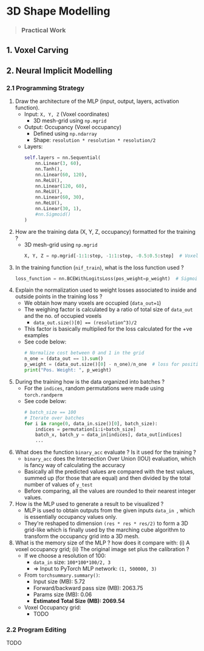 # 3D Shape Modelling

> ### Practical Work

## 1. Voxel Carving

## 2. Neural Implicit Modelling

### 2.1 Programming Strategy

1. Draw the architecture of the MLP (input, output, layers, activation function).
   * Input: `X, Y, Z` (Voxel coordinates)
     * 3D mesh-grid using `np.mgrid`
   * Output: Occupancy (Voxel occupancy)
     * Defined using `np.ndarray`
     * Shape: `resolution * resolution * resolution/2`
   * Layers: 
        ```py
        self.layers = nn.Sequential(
            nn.Linear(3, 60),
            nn.Tanh(),
            nn.Linear(60, 120),
            nn.ReLU(),
            nn.Linear(120, 60),
            nn.ReLU(),
            nn.Linear(60, 30),
            nn.ReLU(), 
            nn.Linear(30, 1),
            #nn.Sigmoid()
        )
        ```
2. How are the training data (X, Y, Z, occupancy) formatted for the training ?
   * 3D mesh-grid using `np.mgrid`
        ```py
        X, Y, Z = np.mgrid[-1:1:step, -1:1:step, -0.5:0.5:step]  # Voxel coordinates
        ```
3. In the training function (`nif_train`), what is the loss function used ?
    ```py
    loss_function = nn.BCEWithLogitsLoss(pos_weight=p_weight)  # Sigmoid included in this loss function
    ```
4. Explain the normalization used to weight losses associated to inside and outside points in the training loss ?
   * We obtain how many voxels are occupied (`data_out=1`)
   * The weighing factor is calculated by a ratio of total size of `data_out` and the no. of occupied voxels
     * `data_out.size()[0] == (resolution^3)/2`
   * This factor is basically multiplied for the loss calculated for the +ve examples
   * See code below:
        ```py
        # Normalize cost between 0 and 1 in the grid
        n_one = (data_out == 1).sum()
        p_weight = (data_out.size()[0] - n_one)/n_one  # loss for positives will be multiplied by this factor in the loss function
        print("Pos. Weight: ", p_weight)
        ```
5. During the training how is the data organized into batches ?
   * For the `indices`, random permutations were made using `torch.randperm`
   * See code below:
        ```py
        # batch_size == 100
        # Iterate over batches
        for i in range(0, data_in.size()[0], batch_size):
            indices = permutation[i:i+batch_size]
            batch_x, batch_y = data_in[indices], data_out[indices]
            ...
        ```
6. What does the function `binary_acc` evaluate ? Is it used for the training ?
   * `binary_acc` does the Intersection Over Union (IOU) evaluation, which is fancy way of calculating the accuracy
   * Basically all the predicted values are compared with the test values, summed up (for those that are equal) and then divided by the total number of values of `y_test`
   * Before comparing, all the values are rounded to their nearest integer values.
7. How is the MLP used to generate a result to be visualized ?
   * MLP is used to obtain outputs from the given inputs `data_in `, which is essentially occupancy values only.
   * They're reshaped to dimension `(res * res * res/2)` to form a 3D grid-like which is finally used by the marching cube algorithm to transform the occupancy grid into a 3D mesh.
8. What is the memory size of the MLP ? how does it compare with: (i) A voxel occupancy grid; (ii) The original image set plus the calibration ?
   * If we choose a resolution of 100:
     * `data_in` size: `100*100*100/2, 3`
     * => Input to PyTorch MLP network: `(1, 500000, 3)`
   * From `torchsummary.summary()`:
     * Input size (MB): 5.72
     * Forward/backward pass size (MB): 2063.75
     * Params size (MB): 0.06
     * **Estimated Total Size (MB): 2069.54**
   * Voxel Occupancy grid:
     * TODO


### 2.2 Program Editing

TODO
